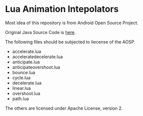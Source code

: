 # Lua Animation Intepolators

Most idea of this repository is from Android Open Source Project.

Original Java Source Code is [here](https://android.googlesource.com/platform/frameworks/base/+/master/core/java/android/view/animation).

The following files should be subjected to liecense of the AOSP.

- accelerate.lua
- acceleratedecelerate.lua
- anticipate.lua
- anticipateovershoot.lua
- bounce.lua
- cycle.lua
- decelerate.lua
- linear.lua
- overshoot.lua
- path.lua

The others are licensed under Apache License, version 2.
